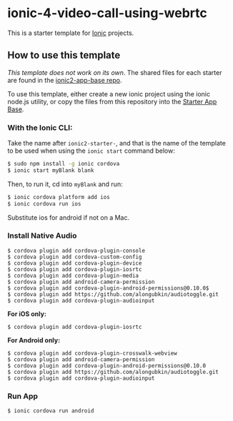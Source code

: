 # ionic-4-video-call-using-webrtc
This is a starter template for [Ionic](http://ionicframework.com/docs/) projects.

## How to use this template

*This template does not work on its own*. The shared files for each starter are found in the [ionic2-app-base repo](https://github.com/driftyco/ionic2-app-base).

To use this template, either create a new ionic project using the ionic node.js utility, or copy the files from this repository into the [Starter App Base](https://github.com/driftyco/ionic2-app-base).

### With the Ionic CLI:

Take the name after `ionic2-starter-`, and that is the name of the template to be used when using the `ionic start` command below:

```bash
$ sudo npm install -g ionic cordova
$ ionic start myBlank blank
```

Then, to run it, cd into `myBlank` and run:

```bash
$ ionic cordova platform add ios
$ ionic cordova run ios
```

Substitute ios for android if not on a Mac.

### Install Native Audio

```
$ cordova plugin add cordova-plugin-console
$ cordova plugin add cordova-custom-config
$ cordova plugin add cordova-plugin-device
$ cordova plugin add cordova-plugin-iosrtc
$ cordova plugin add cordova-plugin-media
$ cordova plugin add android-camera-permission
$ cordova plugin add cordova-plugin-android-permissions@0.10.0$
$ cordova plugin add https://github.com/alongubkin/audiotoggle.git
$ cordova plugin add cordova-plugin-audioinput
```

**For iOS only:**
```
$ cordova plugin add cordova-plugin-iosrtc
```
**For Android only:**
```
$ cordova plugin add cordova-plugin-crosswalk-webview
$ cordova plugin add android-camera-permission
$ cordova plugin add cordova-plugin-android-permissions@0.10.0
$ cordova plugin add https://github.com/alongubkin/audiotoggle.git
$ cordova plugin add cordova-plugin-audioinput
```
### Run App ###
```
$ ionic cordova run android
```
